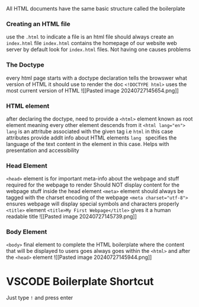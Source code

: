 All HTML documents have the same basic structure called the boilerplate 

### Creating an HTML file 
use the `.html` to indicate a file is an html file 
should always create an `index.html` file 
	`index.html` contains the homepage of our website
	web server by default look for `index.html` files. Not having one causes problems 

### The Doctype 
every html page starts with a doctype declaration 
	tells the browswer what version of HTML it should use to render the doc 
	`<!DOCTYPE html>` uses the most current version of HTML 
![[Pasted image 20240727145654.png]]

### HTML element
after declaring the doctype, need to provide a `<html>` element
	known as root element meaning every other element descends from it
	`<html lang="en">` 
		`lang` is an attritube associated with the given tag i.e `html` in this case
		attributes provide addlt info about HTML elements
			`lang ` specifies the language of the text content in the element in this case. Helps with presentation and accessibility 

### Head Element 
`<head>` element is for important meta-info about the webpage and stuff required for the webpage to render 
Should NOT display content for the webpage 
stuff inside the head element
	`<meta>` element 
		should always be tagged with the charset encoding of the webpage
		`<meta charset="utf-8">`
			ensures webpage will display special symbols and characters properly 
		`<title>` element
			`<title>My First Webpage</title>` 
			gives it a human readable title 
![[Pasted image 20240727145739.png]]

### Body Element
`<body>` final element to complete the HTML boilerplate 
where the content that will be displayed to users goes 
always goes within the `<html>` and after the `<head>` element 
![[Pasted image 20240727145944.png]]

# VSCODE Boilerplate Shortcut
Just type `!` and press enter 